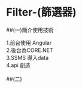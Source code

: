 # Filter-(篩選器)
##(一)簡介使用技術
  
1.前台使用 Angular <br>
2.後台為CORE.NET<br>
3.SSMS 導入data<br>
4.api 創造<br>
<br>
##(二)<br>


